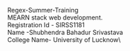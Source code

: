 Regex-Summer-Training\
MEARN stack web development.\
Registration Id - SIRSS1181\
Name -Shubhendra Bahadur Srivastava\
College Name- University of Lucknow\
